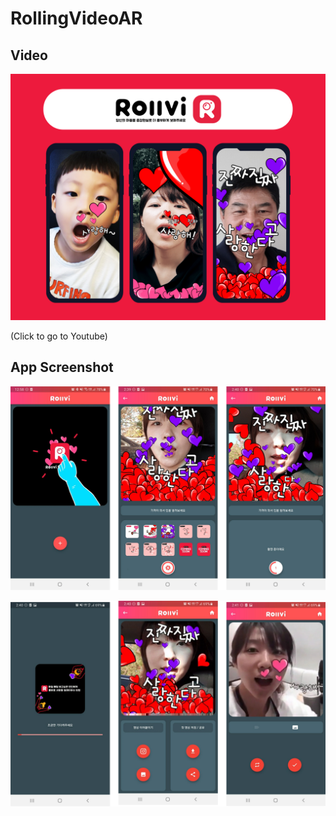 # RollingVideoAR

## Video 

[![rollvi](docs/rollvi.jpg)](https://youtu.be/LD92ISW0W3M)

(Click to go to Youtube)

## App Screenshot

![1](docs/1.png)

![2](docs/2.png)
